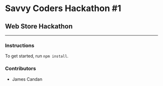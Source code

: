 # Savvy Coders Hackathon \#1
## Web Store Hackathon

---

### Instructions

To get started, run `npm install`.

### Contributors

- James Candan
